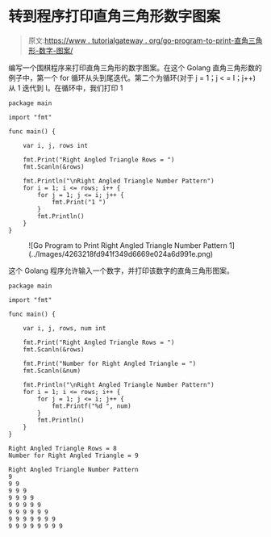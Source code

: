 # 转到程序打印直角三角形数字图案

> 原文:[https://www . tutorialgateway . org/go-program-to-print-直角三角形-数字-图案/](https://www.tutorialgateway.org/go-program-to-print-right-angled-triangle-number-pattern/)

编写一个围棋程序来打印直角三角形的数字图案。在这个 Golang 直角三角形数的例子中，第一个 for 循环从头到尾迭代。第二个为循环(对于 j = 1；j < = I；j++)从 1 迭代到 I。在循环中，我们打印 1

```
package main

import "fmt"

func main() {

    var i, j, rows int

    fmt.Print("Right Angled Triangle Rows = ")
    fmt.Scanln(&rows)

    fmt.Println("\nRight Angled Triangle Number Pattern")
    for i = 1; i <= rows; i++ {
        for j = 1; j <= i; j++ {
            fmt.Print("1 ")
        }
        fmt.Println()
    }
}
```

<figure class="wp-block-image size-large">![Go Program to Print Right Angled Triangle Number Pattern 1](../Images/4263218fd941f349d6669e024a6d991e.png)</figure>

这个 Golang 程序允许输入一个数字，并打印该数字的直角三角形图案。

```
package main

import "fmt"

func main() {

    var i, j, rows, num int

    fmt.Print("Right Angled Triangle Rows = ")
    fmt.Scanln(&rows)

    fmt.Print("Number for Right Angled Triangle = ")
    fmt.Scanln(&num)

    fmt.Println("\nRight Angled Triangle Number Pattern")
    for i = 1; i <= rows; i++ {
        for j = 1; j <= i; j++ {
            fmt.Printf("%d ", num)
        }
        fmt.Println()
    }
}
```

```
Right Angled Triangle Rows = 8
Number for Right Angled Triangle = 9

Right Angled Triangle Number Pattern
9 
9 9 
9 9 9 
9 9 9 9 
9 9 9 9 9 
9 9 9 9 9 9 
9 9 9 9 9 9 9 
9 9 9 9 9 9 9 9 
```